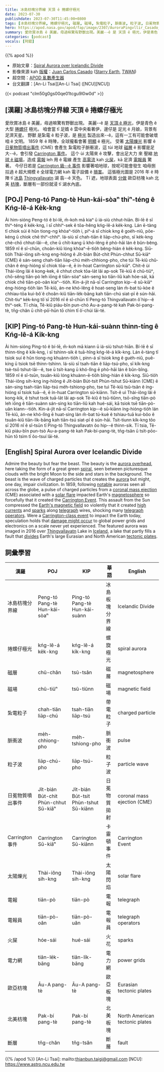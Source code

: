 ```yaml
---
title: 冰島枋塊分界線 天頂 ê 捲螺仔極光
date: 2023-07-30
publishdate: 2023-07-30T11:45:00+0800
tags: [冰島枋塊分界線, 捲螺仔極光, 磁層, 磁場, 紮電粒子, 脈衝波, 粒子波, 日冕物質噴出事件, CME, Carrington 事件, 太陽爍光, 電報, 電報員, 火屎, 電力網, 歐亞枋塊, 北美枋塊, 斷層]
hero: https://apod.nasa.gov/apod/fap/image/2307/AuroraPingvllir_Casado_960.jpg
summary: 愛欣賞冰島 ê 美麗，毋過嘛驚有野獸出現。美麗--ê 是 天頂 ê 極光，伊是青色 ê 大型 捲螺仔形 極光。
categories: [podcast]
vocals: [阿錕]
---
```


{{% apod %}}

- 原始文章：[Spiral Aurora over Icelandic Divide](https://apod.nasa.gov/apod/ap230730.html)
- 影像來源 kah [版權][copyright]：[Juan Carlos Casado](https://www.twanight.org/casado) ([Starry Earth](https://www.flickr.com/photos/starryearth/albums/), [TWAN](https://www.twanight.org))
- 超空間：[APOD 亂數產生器](https://apod.nasa.gov/apod/random_apod.html)
- 台文翻譯：[An-Li Tsai][An-Li Tsai] ([NCU][NCU])

{{< podcast "clm50g0gs00qe01tcgu9l0w0d" >}}

## [漢羅] 冰島枋塊分界線 天頂 ê 捲螺仔極光
愛欣賞冰島 ê 美麗，毋過嘛驚有野獸出現。
美麗--ê 是 [天頂 ê 極光][aurora overhead]，伊是青色 ê 大型 [捲螺仔][spiral] 極光。
咱會當 tī 足媠 ê 雲中央看著伊，邊仔是 足光 ê 月娘，背景有足濟天星。
野獸 是紮電 ê 粒子波，是 [極光][aurora] 製造出來--ê，這有一工有可能會破壞咱 ê 文明。
1859 年 ê 時陣，全球攏看會著 [明顯][notable] ê 極光。
受著 [太陽爍光][solar flare] 影響 ê [日冕物質噴出事件][coronal mass ejection] (CME) 會產生 紮電粒子脈衝波，這 tùi 地球 [磁層][magnetosphere] ê 影響是足大--ê，會引發 [Carrington 事件][Carrington Event]。
這个 ùi 太陽來 ê 攻擊，會出足大力 來 壓縮 [地球 ê 磁場][Earth's magnetic field]，造成 [電報][telegraph] leh 用 ê 電線 產生 [高電流][high currents] kah [火屎][sparks]，kā 足濟 [電報員][telegraph operators] 驚著。
今仔日若是 [Carrington 級--ê 事件][Carrington-class event] 影響著咱地球，按呢可能會發生 咱毋捌拄過 ê 超大規模 ê 全球電力網 kah 電子設備 ê [損害][damage might occur]。
這張極光圖是 2016 年 ê 時陣 tī [冰島][Iceland] [Thingvallavatn][Thingvallavatn] 湖 翕--ê 天色。
Tī 遮，地球表面 [分做][divides] 歐亞枋塊 kah 北美 [枋塊][tectonic plates]，斷層有一部份就浸 tī 湖水內底。

## [POJ] Peng-tó Pang-tè Hun-kái-sòaⁿ thiⁿ-téng ê Kńg-lê-á Ke̍k-kng
Ài him-sióng Peng-tó ê bí-lē, m̄-koh mā kiaⁿ ū iá-siù chhut-hiān.
Bí-lē ê sī thiⁿ-téng ê ke̍k-kng, i sī chhiⁿ-sek ê tōa-hêng kńg-lê-á ke̍k-kng.
Lán ē-tàng tī chiok súi ê hûn tiong-ng khòaⁿ-tio̍h i, piⁿ-á sī chiok kng ê goe̍h-niû, pōe-kéng ū chiok chē thiⁿ-chhiⁿ.
Iá-siù sī chah-tiān ê lia̍p-chú-pho, sī ke̍k-kng chè-chō chhut-lâi--ê, che ū chi̍t-kang ū khó-lêng ē phò-hāi lán ê bûn-bêng.
1859 nî ê sî-chūn, choân-kiû lóng khòaⁿ-ē-tio̍h bêng-hián ê ke̍k-kng.
Siū-tio̍h Thài-iông sih-kng eng-hiông ê Ji̍t-bián Bu̍t-chit Phùn-chhut Sū-kiāⁿ (CME) ē sán-seng chah-tiān lia̍p-chú me̍h-chhiong-pho, che tùi Tē-kiû chû-chân ê éng-hióng sī chiok tōa--ê, ē ín-hoat Carrington sū-kiāⁿ.
Chit-ê ùi Thài-iông lâi ê kong-kek, ē chhut chok tōa-la̍t lâi ap-sok Tē-kiû ê chû-tiûⁿ, chō-sêng tiān-pò leh iōng ê tiān-sòaⁿ sán-seng ko tiān-liû kah hóe-sái, kā chiok chē tiān-pò-oân kiaⁿ--tio̍h.
Kin-á-ji̍t nā-sī Carrington kip--ê sū-kiāⁿ éng-hióng-tio̍h lán Tē-kiû, án-ne khó-lêng ē hoat-seng lán m̄-bat tú-kòe ê chhiau-tōa kui-bô͘ ê choân-kiû tiān-le̍k-bāng kah tiān-chú siat-pī ê sún-hāi.
Chit-tiuⁿ ke̍k-kng tô͘ sī 2016 nî ê sî-chūn tī Peng-tó Thingvallavatn ô͘ hip--ê thiⁿ-sek.
Tī chia, Tē-kiû piáu-bīn pun-chò Au-a-pang-tè kah Pak-bí-pang-tè, tn̄g-chân ū chi̍t-pō͘-hūn tō chìm tī ô͘-chúi lāi-té.

## [KIP] Ping-tó Pang-tè Hun-kái-suànn thinn-tíng ê Kńg-lê-á Ki̍k-kng
Ài him-sióng Ping-tó ê bí-lē, m̄-koh mā kiann ū iá-siù tshut-hiān.
Bí-lē ê sī thinn-tíng ê ki̍k-kng, i sī tshinn-sik ê tuā-hîng kńg-lê-á ki̍k-kng.
Lán ē-tàng tī tsiok suí ê hûn tiong-ng khuànn-tio̍h i, pinn-á sī tsiok kng ê gue̍h-niû, puē-kíng ū tsiok tsē thinn-tshinn.
Iá-siù sī tsah-tiān ê lia̍p-tsú-pho, sī ki̍k-kng tsè-tsō tshut-lâi--ê, tse ū tsi̍t-kang ū khó-lîng ē phò-hāi lán ê bûn-bîng.
1859 nî ê sî-tsūn, tsuân-kiû lóng khuànn-ē-tio̍h bîng-hián ê ki̍k-kng.
Siū-tio̍h Thài-iông sih-kng ing-hiông ê Ji̍t-bián Bu̍t-tsit Phùn-tshut Sū-kiānn (CME) ē sán-sing tsah-tiān lia̍p-tsú me̍h-tshiong-pho, tse tuì Tē-kiû tsû-tsân ê íng-hióng sī tsiok tuā--ê, ē ín-huat Carrington sū-kiānn.
Tsit-ê uì Thài-iông lâi ê kong-kik, ē tshut tsok tuā-la̍t lâi ap-sok Tē-kiû ê tsû-tiûnn, tsō-sîng tiān-pò leh iōng ê tiān-suànn sán-sing ko tiān-liû kah hué-sái, kā tsiok tsē tiān-pò-uân kiann--tio̍h.
Kin-á-ji̍t nā-sī Carrington kip--ê sū-kiānn íng-hióng-tio̍h lán Tē-kiû, án-ne khó-lîng ē huat-sing lán m̄-bat tú-kuè ê tshiau-tuā kui-bôo ê tsuân-kiû tiān-li̍k-bāng kah tiān-tsú siat-pī ê sún-hāi.
Tsit-tiunn ki̍k-kng tôo sī 2016 nî ê sî-tsūn tī Ping-tó Thingvallavatn ôo hip--ê thinn-sik.
Tī tsia, Tē-kiû piáu-bīn pun-tsò Au-a-pang-tè kah Pak-bí-pang-tè, tn̄g-tsân ū tsi̍t-pōo-hūn tō tsìm tī ôo-tsuí lāi-té.

## [English] Spiral Aurora over Icelandic Divide
Admire the beauty but fear the beast.
The beauty is the [aurora overhead][aurora overhead], here taking the form of a great green [spiral][spiral], seen between picturesque clouds with the bright Moon to the side and stars in the background.
The beast is the wave of charged particles that creates the [aurora][aurora] but might, one day, impair civilization.
In 1859, following [notable][notable] auroras seen all across the globe, a pulse of charged particles from a [coronal mass ejection][coronal mass ejection] (CME) associated with a [solar flare][solar flare] impacted Earth's [magnetosphere][magnetosphere] so forcefully that it created the [Carrington Event][Carrington Event].
This assault from the Sun compressed the [Earth's magnetic field][Earth's magnetic field] so violently that it created [high currents][high currents] and [sparks][sparks] along [telegraph][telegraph] wires, shocking many [telegraph operators][telegraph operators].
Were a [Carrington-class event][Carrington-class event] to impact the Earth today, speculation holds that [damage might occur][damage might occur] to global power grids and electronics on a scale never yet experienced.
The featured aurora was imaged in 2016 over [Thingvallavatn][Thingvallavatn] Lake in [Iceland][Iceland], a lake that partly fills a fault that [divides][divides] Earth's large Eurasian and North American [tectonic plates][tectonic plates].

## 詞彙學習

|漢羅|POJ|KIP|華語|English|
|-|-|-|-|-|
|冰島枋塊分界線|Peng-tó Pang-tè Hun-kái-sòaⁿ|Ping-tó Pang-tè Hun-kái-suànn|冰島板塊分界線|Icelandic Divide|
|捲螺仔極光|kńg-lê-á ke̍k-kng|kńg-lê-á ki̍k-kng|螺旋極光|spiral aurora|
|磁層|chû-chân|tsû-tsân|磁層|magnetosphere|
|磁場|chû-tiûⁿ|tsû-tiûnn|磁場|magnetic field|
|紮電粒子|chah-tiān lia̍p-chú|tsah-tiān lia̍p-tsú|帶電粒子|charged particle|
|脈衝波|me̍h-chhiong-pho|me̍h-tshiong-pho|脈衝波|pulse|
|粒子波|lia̍p-chú-pho|lia̍p-tsú-pho|粒子波|particle wave|
|日冕物質噴出事件|Ji̍t-bián Bu̍t-chit Phùn-chhut Sū-kiāⁿ|Ji̍t-bián Bu̍t-tsit Phùn-tshut Sū-kiānn|日冕物質拋射|coronal mass ejection (CME)|
|Carrington 事件|Carrington Sū-kiāⁿ|Carrington Sū-kiānn|卡靈頓事件|Carrington Event|
|太陽爍光|Thài-iông sih-kng|Thài-iông sih-kng|太陽閃焰|solar flare|
|電報|tiān-pò|tiān-pò|電報|telegraph|
|電報員|tiān-pò-oân|tiān-pò-uân|電報員|telegraph operators|
|火屎|hóe-sái|hué-sái|火花|sparks|
|電力網|tiān-le̍k-bāng|tiān-li̍k-bāng|電力網|power grids|
|歐亞枋塊|Āu-A pang-tè|Āu-A pang-tè|歐亞板塊|Eurasian tectonic plates|
|北美枋塊|Pak-bí pang-tè|Pak-bí pang-tè|北美板塊|North American tectonic plates|
|斷層|tn̄g-chân|tn̄g-tsân|斷層|fault|

{{% /apod %}}
[An-Li Tsai]: mailto:thianbun.taigi@gmail.com
[NCU]: https://www.astro.ncu.edu.tw

[copyright]: https://apod.nasa.gov/apod/fap/lib/about_apod.html#srapply
[License]: https://creativecommons.org/licenses/by/2.0/

[aurora overhead]:https://apod.nasa.gov/apod/ap120430.html
[spiral]:https://originalbeauty.wordpress.com/2009/06/27/spirals-in-nature/
[aurora]:https://apod.nasa.gov/apod/ap960527.html
[notable]:https://thumbs.dreamstime.com/b/cat-dog-looking-up-isolated-white-background-40403239.jpg
[coronal mass ejection]:https://solarscience.msfc.nasa.gov/CMEs.shtml
[solar flare]:https://apod.nasa.gov/apod/ap031029.html
[magnetosphere]:https://science.nasa.gov/heliophysics/focus-areas/magnetosphere-ionosphere
[Carrington Event]:https://en.wikipedia.org/wiki/Carrington_Event
[Earth's magnetic field]:https://www.nasa.gov/mission_pages/sunearth/news/gallery/Earths-magneticfieldlines-dipole.html
[high currents]:https://en.wikipedia.org/wiki/Faraday%27s_law_of_induction
[sparks]:https://youtu.be/U8skz484Ctk
[telegraph]:https://en.wikipedia.org/wiki/Electrical_telegraph
[telegraph operators]:https://en.wikipedia.org/wiki/Telegraphist#/media/File:COLLECTIE_TROPENMUSEUM_Telegrafist_die_telegrammen_ontvangt_op_Sabang_TMnr_10022280.jpg
[Carrington-class event]:https://science.nasa.gov/science-news/science-at-nasa/2014/02may_superstorm/
[damage might occur]:https://www.smithsonianmag.com/science-nature/what-damage-could-be-caused-by-a-massive-solar-storm-25627394/
[Thingvallavatn]:https://en.wikipedia.org/wiki/%C3%9Eingvallavatn
[Iceland]:https://en.wikipedia.org/wiki/Iceland
[divides]:https://youtu.be/Bhu2umi0QII
[tectonic plates]:https://www.worldatlas.com/aatlas/infopage/tectonic.gif
